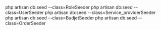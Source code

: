 
php artisan db:seed --class=RoleSeeder
php artisan db:seed --class=UserSeeder
php artisan db:seed --class=Service_providerSeeder
php artisan db:seed --class=BudjetSeeder
php artisan db:seed --class=OrderSeeder